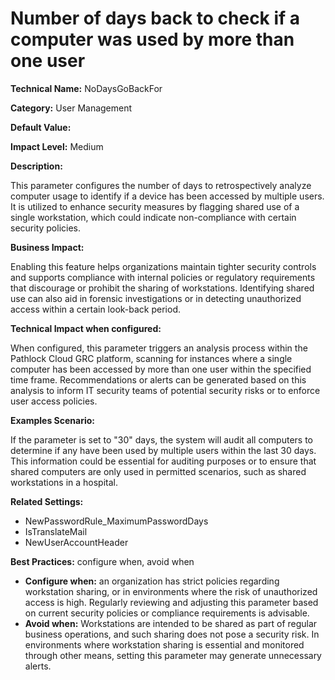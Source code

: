 # Number of days back to check if a computer was used by more than one user

**Technical Name:** NoDaysGoBackFor

**Category:** User Management

**Default Value:**

**Impact Level:** Medium

**Description:**

This parameter configures the number of days to retrospectively analyze computer usage to identify if a device has been accessed by multiple users. It is utilized to enhance security measures by flagging shared use of a single workstation, which could indicate non-compliance with certain security policies.

**Business Impact:**

Enabling this feature helps organizations maintain tighter security controls and supports compliance with internal policies or regulatory requirements that discourage or prohibit the sharing of workstations. Identifying shared use can also aid in forensic investigations or in detecting unauthorized access within a certain look-back period.

**Technical Impact when configured:**

When configured, this parameter triggers an analysis process within the Pathlock Cloud GRC platform, scanning for instances where a single computer has been accessed by more than one user within the specified time frame. Recommendations or alerts can be generated based on this analysis to inform IT security teams of potential security risks or to enforce user access policies.

**Examples Scenario:**

If the parameter is set to "30" days, the system will audit all computers to determine if any have been used by multiple users within the last 30 days. This information could be essential for auditing purposes or to ensure that shared computers are only used in permitted scenarios, such as shared workstations in a hospital.

**Related Settings:**

- NewPasswordRule_MaximumPasswordDays
- IsTranslateMail
- NewUserAccountHeader

**Best Practices:** configure when, avoid when

- **Configure when:** an organization has strict policies regarding workstation sharing, or in environments where the risk of unauthorized access is high. Regularly reviewing and adjusting this parameter based on current security policies or compliance requirements is advisable.
- **Avoid when:** Workstations are intended to be shared as part of regular business operations, and such sharing does not pose a security risk. In environments where workstation sharing is essential and monitored through other means, setting this parameter may generate unnecessary alerts.